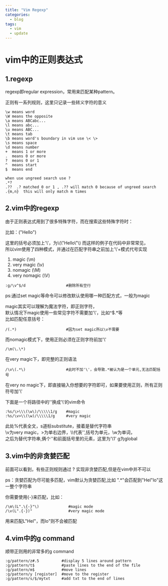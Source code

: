 ```yaml
---
title: "Vim Regexp"
categories:
  - blog
tags:
  - vim
  - update
---
```


# vim中的正则表达式

## 1.regexp

regexp即regular expression，常用来匹配某种pattern。  

正则有一系列规则，这里只记录一些转义字符的意义

```
\w means word
\W means the opposite
\a means ABCabc...
\l means abc...
\u means ABC...
\t means tab
\b means word's boundary in vim use \< \>
\s means space
\d means number
+  means 1 or more
.  means 0 or more
?  means 0 or 1
^  means start
$  means end

when use ungreed search use ?
.*?
.??  .? matched 0 or 1 , .?? will match 0 because of ungreed search
.{m,n}  this will only match m times
```

## 2.vim中的regexp

由于正则表达式用到了很多特殊字符，而在搜索这些特殊字符时：

比如：("Hello")  

这里的括号必须加上'\\'，为\\\(\\"Hello\\"\\\) 而这样的例子在代码中非常常见，  
所以vim使用了四种模式，并通过在匹配字符串之前加上'\\'+模式代号实现

1. magic (\m)
2. very magic (\v)
3. nomagic (\M)
4. very nomagic (\V)

```
:g/\v^$/d                  #删除所有空行  
```

ps:通过set magic等命令可以修改默认使用哪一种匹配方式，一般为magic  

magic其实可以理解为魔法字符，即正则字符，  
默认情况下magic使用一些常见字符不需要加'\\'，比如^$.*等  
比如匹配任意括号：

```
/(.*)                      #因为set magic所以\v不需要
```

而nomagic模式下，使用正则必须在正则字符前加'\\'

```
/\m(\.\*)
```

在very magic下，即完整的正则语法

```
/\v\(.*\)                  #此时不加'\'，会导致.*被认为是一个单元,无法匹配括号
```

在very no magic下，即直接输入你想要的字符即可，如果要使用正则，所有正则符号加'\\'

下面是一个将路径中的'\'换成'\\'的vim命令

```
:%s/\>\\\(\w\)/\\\\\1/g    #magic
:%s/\v>\\(\w)/\\\\\1/g     #very magic
```

此处%代表全文，s道标substitute，接着是替代字符串  
\v为very magic，>为单右边界，\\\\代表'\',括号为单元，\w为单词，  
之后为替代字符串,俩个'\'和前面括号里的元素，这里为'\1'
g为global

## 3.vim中的非贪婪匹配

前面可以看到，有些正则规则通过 ? 实现非贪婪匹配,但是在vim中并不可以

ps：贪婪匹配为尽可能多匹配，vim默认为贪婪匹配,比如 ".*"会匹配到"Hel"lo"这一整个字符串

你需要使用{-}来匹配，比如：

```
/\m\(L".\{-}"\)             #magic mode
/\v(L".{-})"                #very magic mode
```

用来匹配L"Hel"，而lo"则不会被匹配

## 4.vim中的g command

顺带正则用的非常多的g command

```
:g/pattern/z#.5          #display 5 lines around pattern
:g/pattern/t$            #paste lines to the end of the file
:g/pattern/m$            #move lines
:g/pattern/y [register]  #move to the register
:g/pattern/s/$/mytxt     #add txt to the end of lines
```
